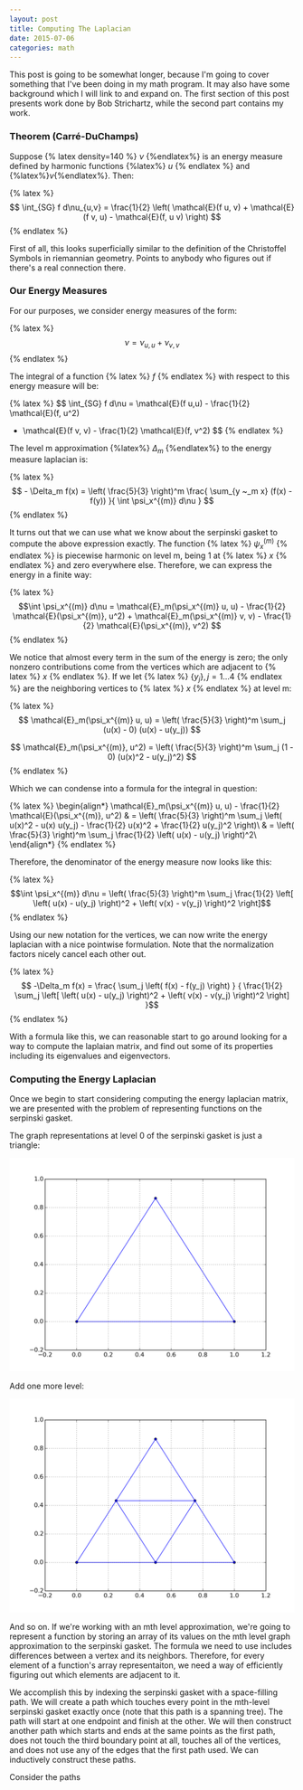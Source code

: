 ```yaml
---
layout: post
title: Computing The Laplacian
date: 2015-07-06
categories: math
---
```


This post is going to be somewhat longer, because I'm going
	to cover something that I've been doing in my math program.
It may also have some background which I will link to and expand on.
The first section of this post presents work done by Bob Strichartz,
	while the second part contains my work.

### Theorem (Carré-DuChamps)

Suppose {% latex density=140 %} $\nu$ {%endlatex%} is an energy measure defined 
	by harmonic functions {%latex%} $u$ {% endlatex %} and 
	{%latex%}$v${%endlatex%}.
Then:

{% latex %}
$$ \int_{SG} f d\nu_{u,v} = \frac{1}{2} \left( \mathcal{E}(f u, v) 
	+ \mathcal{E}(f v, u) - \mathcal{E}(f, u v) \right) $$
{% endlatex %}

First of all, this looks superficially similar to the definition of the
	Christoffel Symbols in riemannian geometry.
Points to anybody who figures out if there's a real connection there.

### Our Energy Measures

For our purposes, we consider energy measures of the form:

{% latex %}
$$ \nu = \nu_{u,u} + \nu_{v,v} $$
{% endlatex %}

The integral of a function {% latex %} $f$ {% endlatex %} with respect to
	this energy measure will be:

{% latex %}
$$ \int_{SG} f d\nu = \mathcal{E}(f u,u) - \frac{1}{2} \mathcal{E}(f, u^2)
+ \mathcal{E}(f v, v) - \frac{1}{2} \mathcal{E}(f, v^2) $$
{% endlatex %}

The level m approximation {%latex%} $\Delta_m$ {%endlatex%} to the energy
	measure laplacian is:

{% latex %}
$$ - \Delta_m f(x) = \left( \frac{5}{3} \right)^m \frac{ \sum_{y ~_m x}
	(f(x) - f(y)) }{ \int \psi_x^{(m)} d\nu } $$
{% endlatex %}

It turns out that we can use what we know about the serpinski gasket to compute
	the above expression exactly.
The function {% latex %} $\psi_x^{(m)}$ {% endlatex %} is piecewise harmonic
	on level m, being 1 at {% latex %} $x$ {% endlatex %} 
	and zero everywhere else.
Therefore, we can express the energy in a finite way:

{% latex %} 
$$\int \psi_x^{(m)} d\nu = \mathcal{E}_m(\psi_x^{(m)} u, u) 
	- \frac{1}{2} \mathcal{E}(\psi_x^{(m)}, u^2)
	+ \mathcal{E}_m(\psi_x^{(m)} v, v) 
	- \frac{1}{2} \mathcal{E}(\psi_x^{(m)}, v^2) $$
{% endlatex %}

We notice that almost every term in the sum of the energy is zero;
	the only nonzero contributions come from the vertices
	which are adjacent to {% latex %} $x$ {% endlatex %}.
If we let {% latex %} $\{ y_j \}, j = 1 \dots 4$ {% endlatex %} are the
	neighboring vertices to {% latex %} $x$ {% endlatex %}
	at level m:

{% latex %}
$$ \mathcal{E}_m(\psi_x^{(m)} u, u) = \left( \frac{5}{3} \right)^m
	\sum_j (u(x) - 0) (u(x) - u(y_j)) $$

$$  \mathcal{E}_m(\psi_x^{(m)}, u^2) = \left( \frac{5}{3} \right)^m
	\sum_j (1 - 0) (u(x)^2 - u(y_j)^2) $$
{% endlatex %}

Which we can condense into a formula for the integral in question:

{% latex %}
\begin{align*}
\mathcal{E}_m(\psi_x^{(m)} u, u) 
	- \frac{1}{2} \mathcal{E}(\psi_x^{(m)}, u^2)
& = \left( \frac{5}{3} \right)^m \sum_j 
	\left( u(x)^2 - u(x) u(y_j) 
	- \frac{1}{2} u(x)^2 + \frac{1}{2} u(y_j)^2 \right)\\
& =  \left( \frac{5}{3} \right)^m \sum_j 
	\frac{1}{2} \left( u(x) - u(y_j) \right)^2\\
\end{align*}
{% endlatex %}
	
Therefore, the denominator of the energy measure now looks like this:

{% latex %}
$$\int \psi_x^{(m)} d\nu = \left( \frac{5}{3} \right)^m 
	\sum_j \frac{1}{2} \left[ \left( u(x) - u(y_j) \right)^2
	+ \left( v(x) - v(y_j) \right)^2 \right]$$
{% endlatex %}

Using our new notation for the vertices, we can now write the energy 
	laplacian with a nice pointwise formulation.
Note that the normalization factors nicely cancel each other out.

{% latex %}
$$ -\Delta_m f(x) = \frac{ \sum_j \left( f(x) - f(y_j) \right) }
	{ \frac{1}{2} \sum_j \left[ \left( u(x) - u(y_j) \right)^2
	+ \left( v(x) - v(y_j) \right)^2 \right]  }$$
{% endlatex %}

With a formula like this, we can reasonable start to go around looking for
	a way to compute the laplaian matrix, and find out some of its
	properties including its eigenvalues and eigenvectors.

### Computing the Energy Laplacian

Once we begin to start considering computing the energy laplacian matrix,
	we are presented with the problem of representing functions on
	the serpinski gasket.

The graph representations at level 0 of the serpinski gasket is just
	a triangle:

![level-0]( https://raw.githubusercontent.com/ChristoSilvia/mappings/master/_assets/vertices_level_0.png)

Add one more level:

![level-0]( https://raw.githubusercontent.com/ChristoSilvia/mappings/master/_assets/vertices_level_1.png)

And so on.
If we're working with an mth level approximation, we're going to represent
	a function by storing an array of its values on the mth level
	graph approximation to the serpinski gasket.
The formula we need to use includes differences between a vertex and its
	neighbors.
Therefore, for every element of a function's array representaiton,
	we need a way of efficiently figuring out which elements are adjacent
	to it.

We accomplish this by indexing the serpinski gasket with a space-filling path.
We will create a path which touches every point in the mth-level serpinski gasket
	exactly once (note that this path is a spanning tree).
The path will start at one endpoint and finish at the other.
We will then construct another path which starts and ends at the same points
	as the first path, does not touch the third boundary point at all,
	touches all of the vertices, and does not use any of the edges
	that the first path used.
We can inductively construct these paths.

Consider the paths



